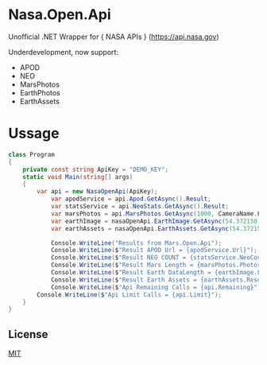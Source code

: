# Nasa.Open.Api
Unofficial .NET Wrapper for { NASA APIs } (https://api.nasa.gov)

Underdevelopment, now support: 
* APOD
* NEO
* MarsPhotos
* EarthPhotos
* EarthAssets
	
# Ussage

``` C#
class Program
{
    private const string ApiKey = "DEMO_KEY";
    static void Main(string[] args)
    {
	    var api = new NasaOpenApi(ApiKey);
            var apodService = api.Apod.GetAsync().Result;
            var statsService = api.NeoStats.GetAsync().Result;
            var marsPhotos = api.MarsPhotos.GetAsync(1000, CameraName.FHAZ).Result;
			var earthImage = nasaOpenApi.EarthImage.GetAsync(54.372158, 8.638306).Result;
            var earthAssets = nasaOpenApi.EarthAssets.GetAsync(54.372158, 8.638306).Result;

			Console.WriteLine("Results from Mars.Open.Api");
            Console.WriteLine($"Result APOD Url = {apodService.Url}");
            Console.WriteLine($"Result NEO COUNT = {statsService.NeoCount}");
            Console.WriteLine($"Result Mars Length = {marsPhotos.Photos.Length}");
			Console.WriteLine($"Result Earth DataLength = {earthImage.Length}");
            Console.WriteLine($"Result Earth Assets = {earthAssets.Resource.Dataset}");
            Console.WriteLine($"Api Remaining Calls = {api.Remaining}");
	    Console.WriteLine($"Api Limit Calls = {api.Limit}");
	}
}
```


## License
[MIT](https://choosealicense.com/licenses/mit/)
